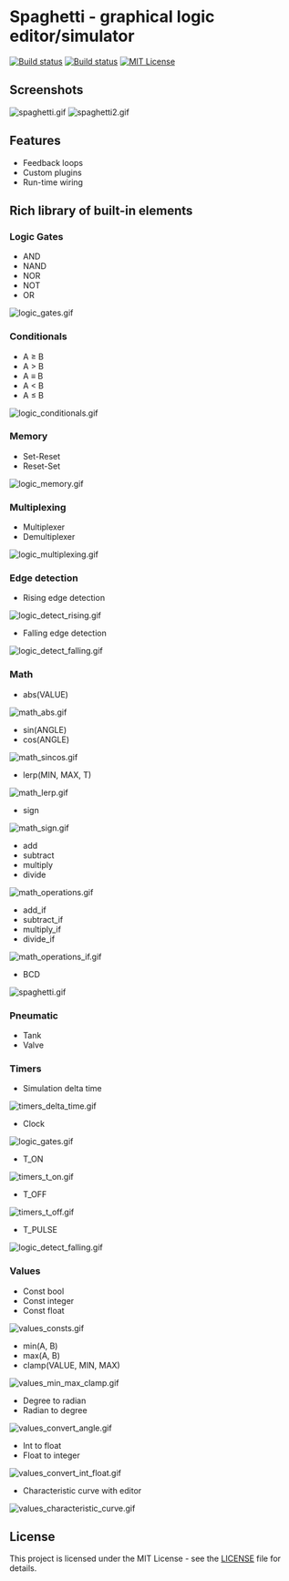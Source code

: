 # Spaghetti - graphical logic editor/simulator
[![Build status][travis-badge]][travis-link]
[![Build status][appveyor-badge]][appveyor-link]
[![MIT License][license-badge]](LICENSE)

## Screenshots

![spaghetti.gif](docs/spaghetti.gif)
![spaghetti2.gif](docs/spaghetti2.gif)

## Features

* Feedback loops
* Custom plugins
* Run-time wiring

## Rich library of built-in elements

### Logic Gates

* AND
* NAND
* NOR
* NOT
* OR

![logic_gates.gif](docs/logic_gates.gif)

### Conditionals

* A ≥ B
* A > B
* A ≡ B
* A < B
* A ≤ B

![logic_conditionals.gif](docs/logic_conditionals.gif)

### Memory

* Set-Reset
* Reset-Set

![logic_memory.gif](docs/logic_memory.gif)

### Multiplexing

* Multiplexer
* Demultiplexer

![logic_multiplexing.gif](docs/logic_multiplexing.gif)

### Edge detection

* Rising edge detection

![logic_detect_rising.gif](docs/logic_detect_rising.gif)

* Falling edge detection

![logic_detect_falling.gif](docs/logic_detect_falling.gif)

### Math

* abs(VALUE)

![math_abs.gif](docs/math_abs.gif)

* sin(ANGLE)
* cos(ANGLE)

![math_sincos.gif](docs/math_sincos.gif)

* lerp(MIN, MAX, T)

![math_lerp.gif](docs/math_lerp.gif)

* sign

![math_sign.gif](docs/math_sign.gif)

* add
* subtract
* multiply
* divide

![math_operations.gif](docs/math_operations.gif)

* add_if
* subtract_if
* multiply_if
* divide_if

![math_operations_if.gif](docs/math_operations_if.gif)

* BCD

![spaghetti.gif](docs/spaghetti.gif)

### Pneumatic

* Tank
* Valve

### Timers

* Simulation delta time

![timers_delta_time.gif](docs/timers_delta_time.gif)

* Clock

![logic_gates.gif](docs/logic_gates.gif)

* T_ON

![timers_t_on.gif](docs/timers_t_on.gif)

* T_OFF

![timers_t_off.gif](docs/timers_t_off.gif)

* T_PULSE

![logic_detect_falling.gif](docs/logic_detect_falling.gif)

### Values

* Const bool
* Const integer
* Const float

![values_consts.gif](docs/values_consts.gif)

* min(A, B)
* max(A, B)
* clamp(VALUE, MIN, MAX)

![values_min_max_clamp.gif](docs/values_min_max_clamp.gif)

* Degree to radian
* Radian to degree

![values_convert_angle.gif](docs/values_convert_angle.gif)

* Int to float
* Float to integer

![values_convert_int_float.gif](docs/values_convert_int_float.gif)

* Characteristic curve with editor

![values_characteristic_curve.gif](docs/values_characteristic_curve.gif)

## License

This project is licensed under the MIT License - see the [LICENSE](https://github.com/aljen/spaghetti/blob/master/LICENSE) file for details.

[appveyor-badge]: https://ci.appveyor.com/api/projects/status/e0c0y5otyj1cuubk?svg=true
[appveyor-link]: https://ci.appveyor.com/project/aljen/spaghetti
[travis-badge]: https://travis-ci.org/aljen/spaghetti.svg?branch=master
[travis-link]: https://travis-ci.org/aljen/spaghetti
[license-badge]: https://img.shields.io/badge/license-MIT-007EC7.svg
